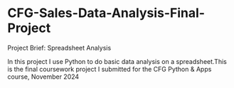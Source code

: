 # CFG-Sales-Data-Analysis-Final-Project

Project Brief: Spreadsheet Analysis 

In this project I use Python to do basic data analysis on a spreadsheet.This is the final coursework project I submitted for the CFG Python & Apps course, November 2024

